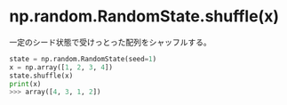 # np.random.RandomState.shuffle(x)

一定のシード状態で受けっとった配列をシャッフルする。
```python
state = np.random.RandomState(seed=1)
x = np.array([1, 2, 3, 4])
state.shuffle(x)
print(x) 
>>> array([4, 3, 1, 2])
```